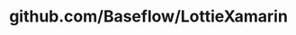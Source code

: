 ---
layout: post
title: github.com/Baseflow/LottieXamarin
categories: link
tags: [انگلیسی, گیت‌هاب, برنامه‌نویسی]
---